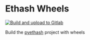 # Ethash Wheels
[![Build and upload to Gitlab](https://github.com/SIMBAChain/ethash/actions/workflows/wheels.yml/badge.svg)](https://github.com/SIMBAChain/ethash/actions/workflows/wheels.yml)

Build the [pyethash](https://github.com/ethereum/ethash) project with wheels 
